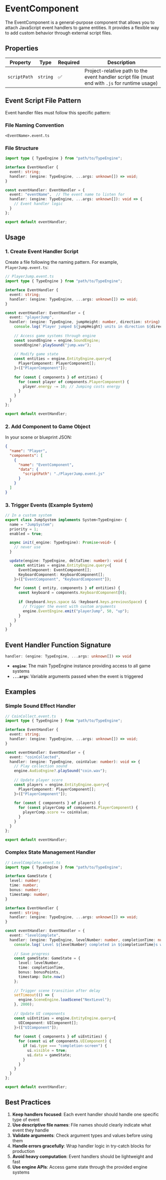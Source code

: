 # EventComponent

The EventComponent is a general-purpose component that allows you to attach JavaScript event handlers to game entities. It provides a flexible way to add custom behavior through external script files.

## Properties

| Property | Type | Required | Description |
|----------|------|----------|-------------|
| `scriptPath` | `string` | ✅ | Project-relative path to the event handler script file (must end with `.js` for runtime usage) |

## Event Script File Pattern

Event handler files must follow this specific pattern:

### File Naming Convention
```
<EventName>.event.ts
```

### File Structure
```typescript
import type { TypeEngine } from "path/to/TypeEngine";

interface EventHandler {
  event: string;
  handler: (engine: TypeEngine, ...args: unknown[]) => void;
}

const eventHandler: EventHandler = {
  event: "eventName",  // The event name to listen for
  handler: (engine: TypeEngine, ...args: unknown[]): void => {
    // Event handler logic
  }
};

export default eventHandler;
```

## Usage

### 1. Create Event Handler Script

Create a file following the naming pattern. For example, `PlayerJump.event.ts`:

```typescript
// PlayerJump.event.ts
import type { TypeEngine } from "path/to/TypeEngine";

interface EventHandler {
  event: string;
  handler: (engine: TypeEngine, ...args: unknown[]) => void;
}

const eventHandler: EventHandler = {
  event: "playerJump",
  handler: (engine: TypeEngine, jumpHeight: number, direction: string): void => {
    console.log(`Player jumped ${jumpHeight} units in direction ${direction}`);
    
    // Access game systems through engine
    const soundEngine = engine.SoundEngine;
    soundEngine?.playSound("jump.wav");
    
    // Modify game state
    const entities = engine.EntityEngine.query<{
      PlayerComponent: PlayerComponent[];
    }>(["PlayerComponent"]);
    
    for (const { components } of entities) {
      for (const player of components.PlayerComponent) {
        player.energy -= 10; // Jumping costs energy
      }
    }
  }
};

export default eventHandler;
```

### 2. Add Component to Game Object

In your scene or blueprint JSON:

```json
{
  "name": "Player",
  "components": [
    {
      "name": "EventComponent",
      "data": {
        "scriptPath": "./PlayerJump.event.js"
      }
    }
  ]
}
```

### 3. Trigger Events (Example System)

```typescript
// In a custom system
export class JumpSystem implements System<TypeEngine> {
  name = "JumpSystem";
  priority = 1;
  enabled = true;

  async init(_engine: TypeEngine): Promise<void> {
    // never use
  }

  update(engine: TypeEngine, deltaTime: number): void {
    const entities = engine.EntityEngine.query<{
      EventComponent: EventComponent[];
      KeyboardComponent: KeyboardComponent[];
    }>(["EventComponent", "KeyboardComponent"]);

    for (const { entity, components } of entities) {
      const keyboard = components.KeyboardComponent[0];
      
      if (keyboard.keys.space && !keyboard.keys.previousSpace) {
        // Trigger the event with custom arguments
        engine.EventEngine.emit("playerJump", 50, "up");
      }
    }
  }
}
```

## Event Handler Function Signature

```typescript
handler: (engine: TypeEngine, ...args: unknown[]) => void
```

- **`engine`**: The main TypeEngine instance providing access to all game systems
- **`...args`**: Variable arguments passed when the event is triggered


## Examples

### Simple Sound Effect Handler

```typescript
// CoinCollect.event.ts
import type { TypeEngine } from "path/to/TypeEngine";

interface EventHandler {
  event: string;
  handler: (engine: TypeEngine, ...args: unknown[]) => void;
}

const eventHandler: EventHandler = {
  event: "coinCollected",
  handler: (engine: TypeEngine, coinValue: number): void => {
    // Play collection sound
    engine.AudioEngine?.playSound("coin.wav");
    
    // Update player score
    const players = engine.EntityEngine.query<{
      PlayerComponent: PlayerComponent[];
    }>(["PlayerComponent"]);
    
    for (const { components } of players) {
      for (const playerComp of components.PlayerComponent) {
        playerComp.score += coinValue;
      }
    }
  }
};

export default eventHandler;
```

### Complex State Management Handler

```typescript
// LevelComplete.event.ts
import type { TypeEngine } from "path/to/TypeEngine";

interface GameState {
  level: number;
  time: number;
  bonus: number;
  timestamp: number;
}

interface EventHandler {
  event: string;
  handler: (engine: TypeEngine, ...args: unknown[]) => void;
}

const eventHandler: EventHandler = {
  event: "levelComplete",
  handler: (engine: TypeEngine, levelNumber: number, completionTime: number, bonusPoints: number): void => {
    console.log(`Level ${levelNumber} completed in ${completionTime}s with ${bonusPoints} bonus!`);
    
    // Save progress
    const gameState: GameState = {
      level: levelNumber,
      time: completionTime,
      bonus: bonusPoints,
      timestamp: Date.now()
    };
    
    // Trigger scene transition after delay
    setTimeout(() => {
      engine.SceneEngine.loadScene("NextLevel");
    }, 2000);
    
    // Update UI components
    const uiEntities = engine.EntityEngine.query<{
      UIComponent: UIComponent[];
    }>(["UIComponent"]);
    
    for (const { components } of uiEntities) {
      for (const ui of components.UIComponent) {
        if (ui.type === "completion-screen") {
          ui.visible = true;
          ui.data = gameState;
        }
      }
    }
  }
};

export default eventHandler;
```

## Best Practices

1. **Keep handlers focused**: Each event handler should handle one specific type of event
2. **Use descriptive file names**: File names should clearly indicate what event they handle
3. **Validate arguments**: Check argument types and values before using them
4. **Handle errors gracefully**: Wrap handler logic in try-catch blocks for production
5. **Avoid heavy computation**: Event handlers should be lightweight and fast
6. **Use engine APIs**: Access game state through the provided engine systems

